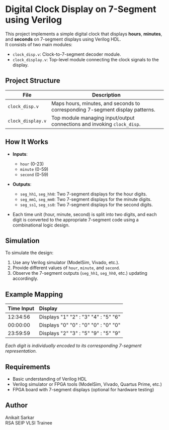 # Digital Clock Display on 7-Segment using Verilog

This project implements a simple digital clock that displays **hours**, **minutes**, and **seconds** on 7-segment displays using Verilog HDL.  
It consists of two main modules:

- `clock_disp.v`: Clock-to-7-segment decoder module.
- `clock_display.v`: Top-level module connecting the clock signals to the display.

## Project Structure

| File | Description |
| --- | --- |
| `clock_disp.v` | Maps hours, minutes, and seconds to corresponding 7-segment display patterns. |
| `clock_display.v` | Top module managing input/output connections and invoking `clock_disp`. |

## How It Works

- **Inputs**:
  - `hour`  (0-23)
  - `minute` (0-59)
  - `second` (0-59)

- **Outputs**:
  - `seg_hh1`, `seg_hh0`: Two 7-segment displays for the hour digits.
  - `seg_mm1`, `seg_mm0`: Two 7-segment displays for the minute digits.
  - `seg_ss1`, `seg_ss0`: Two 7-segment displays for the second digits.

- Each time unit (hour, minute, second) is split into two digits, and each digit is converted to the appropriate 7-segment code using a combinational logic design.

## Simulation

To simulate the design:

1. Use any Verilog simulator (ModelSim, Vivado, etc.).
2. Provide different values of `hour`, `minute`, and `second`.
3. Observe the 7-segment outputs (`seg_hh1`, `seg_hh0`, etc.) updating accordingly.

## Example Mapping

| Time Input | Display |
| :--- | :--- |
| 12:34:56 | Displays "1" "2" : "3" "4" : "5" "6" |
| 00:00:00 | Displays "0" "0" : "0" "0" : "0" "0" |
| 23:59:59 | Displays "2" "3" : "5" "9" : "5" "9" |

*Each digit is individually encoded to its corresponding 7-segment representation.*

## Requirements

- Basic understanding of Verilog HDL
- Verilog simulator or FPGA tools (ModelSim, Vivado, Quartus Prime, etc.)
- FPGA board with 7-segment displays (optional for hardware testing)

## Author

Anikait Sarkar  
RSA SEIP VLSI Trainee
